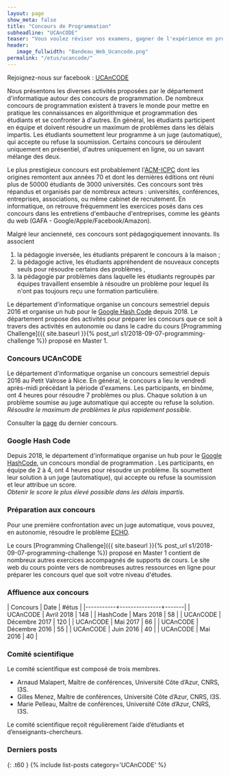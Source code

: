 ```yaml
---
layout: page
show_meta: false
title: "Concours de Programmation"
subheadline: "UCAnCODE"
teaser: "Vous voulez réviser vos examens, gagner de l'expérience en programmation, ou vous êtes simplement curieux, nous organisons et participons à des concours et hackathons. Ces événements sont ouvert à tous (de la L1 au M2) ! Pour vous motiver encore plus, nous essayons toujours de négocier des bonus avec vos professeurs."
header:
   image_fullwidth: "Bandeau_Web_Ucancode.png"
permalink: "/etus/ucancode/"
---
```


Rejoignez-nous sur facebook : [UCAnCODE](https://www.facebook.com/ConcoursUCAnCode/)

Nous présentons les diverses activités proposées par le département d'informatique autour des concours de programmation.
De nombreux concours de programmation existent à travers le monde pour mettre en pratique les connaissances en algorithmique et programmation des étudiants et se confronter à d'autres. 
En général, les étudiants participent en équipe et doivent résoudre un maximum de problèmes dans les délais impartis. 
Les étudiants soumettent leur programme à un juge (automatique), qui accepte ou refuse la soumission.
Certains concours se déroulent uniquement en présentiel, d'autres uniquement en ligne, ou un savant mélange des deux. 

Le plus prestigieux concours est probablement l'[ACM-ICPC](https://icpc.baylor.edu/) dont les origines remontent aux années 70 et dont les dernières éditions ont réuni plus de 50000 étudiants de 3000 universités. 
Ces concours sont très répandus et organisés par de nombreux acteurs : universités, conférences, entreprises, associations, ou même cabinet de recrutement.
En informatique, on retrouve fréquemment les exercices posés dans ces concours dans les entretiens d'embauche d'entreprises, comme les géants du web (GAFA - Google/Apple/Facebook/Amazon).


Malgré leur ancienneté, ces concours sont pédagogiquement innovants.
Ils associent 
 1. la pédagogie inversée, les étudiants préparent le concours à la maison ;
 2. la pédagogie active, les étudiants appréhendent de nouveaux concepts seuls pour résoudre certains des problèmes ,
 3. la pédagogie par problèmes dans laquelle les étudiants regroupés par équipes travaillent ensemble à résoudre un problème pour lequel ils n'ont pas toujours reçu une formation particulière. 



Le département d'informatique organise un concours semestriel depuis 2016 et organise un hub pour le [Google Hash Code](https://hashcode.withgoogle.com/) depuis 2018.
Le département propose des activités pour préparer les concours que ce soit à travers des activités en autonomie ou dans le cadre du cours [Programming Challenge]({{ site.baseurl }}{% post_url s1/2018-09-07-programming-challenge %}) proposé en Master 1.

### Concours UCAnCODE ###

Le département d'informatique organise un concours semestriel depuis 2016 au Petit Valrose à Nice.
En général, le concours a lieu le vendredi après-midi précédant la période d'examens.
Les participants, en binôme, ont 4 heures pour résoudre 7 problèmes ou plus.
Chaque solution à un problème soumise au juge automatique qui accepte ou refuse la solution.  
*Résoudre le maximum de problèmes le plus rapidement possible.*

Consulter la [page](http://www.i3s.unice.fr/~malapert/org/teaching/R/concours-PC2.html) du dernier concours.

### Google Hash Code ###

Depuis 2018, le département d'informatique organise un hub pour le [Google HashCode](https://hashcode.withgoogle.com/), un concours mondial de programmation .
Les participants, en équipe de 2 à 4, ont 4 heures pour résoudre un problème.
Ils soumettent leur solution à un juge (automatique), qui accepte ou refuse la soumission et leur attribue un score.  
*Obtenir le score le plus élevé possible dans les délais impartis.* 

### Préparation aux concours ###

Pour une première confrontation avec un juge automatique, vous pouvez, en autonomie, résoudre le problème [ECHO](https://github.com/arnaud-m/echo/).

Le cours [Programming Challenge]({{ site.baseurl }}{% post_url s1/2018-09-07-programming-challenge %}) proposé en Master 1 contient de nombreux autres exercices accompagnés de supports de cours.
Le site web du cours pointe vers de nombreuses autres ressources en ligne pour préparer les concours quel que soit votre niveau d'études.


### Affluence aux concours ###

| Concours  | Date          | #étus |
|-----------+---------------+-------|
| UCAnCODE  | Avril 2018    |   148 |
| HashCode  | Mars 2018     |    58 |
| UCAnCODE  | Décembre 2017 |   120 |
| UCAnCODE  | Mai 2017      |    66 |
| UCAnCODE  | Décembre 2016 |    55 |
| UCAnCODE  | Juin 2016     |    40 |
| UCAnCODE  | Mai 2016      |    40 |


### Comité scientifique ###

Le comité scientifique est composé de trois membres.

- Arnaud Malapert, Maı̂tre de conférences, Université Côte d’Azur, CNRS, I3S.
- Gilles Menez, Maı̂tre de conférences, Université Côte d’Azur, CNRS, I3S.
- Marie Pelleau, Maı̂tre de conférences, Université Côte d’Azur, CNRS, I3S.

Le comité scientifique reçoit régulièrement l’aide d’étudiants et d’enseignants-chercheurs.

### Derniers posts
{: .t60 } {% include list-posts category='UCAnCODE' %}
